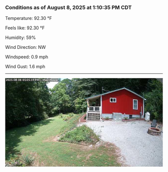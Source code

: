 ### Conditions as of August 8, 2025 at 1:10:35 PM CDT 

Temperature: 92.30 &deg;F

Feels like: 92.30 &deg;F

Humidity: 59%

Wind Direction: NW

Windspeed: 0.9 mph

Wind Gust: 1.6 mph

---

<img src="./images/latest.jpeg"/>

